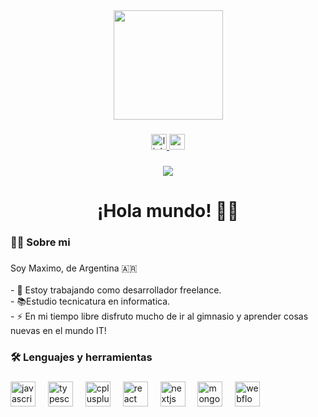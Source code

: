 <div align="center">
  <img height="175" src="[https://media.licdn.com/dms/image/D4D16AQFcmTGCauLb_g/profile-displaybackgroundimage-shrink_350_1400/0/1713995000936?e=1723680000&v=beta&t=83GIkPE_9U8dCAnAiaHlzxOCreq2AMSuHkmKBAF_Cj8]"  />
</div>

###

<div align="center">
  <a href="https://www.linkedin.com/in/maximobautistagarcia/" target="_blank">
    <img src="https://img.shields.io/static/v1?message=LinkedIn&logo=linkedin&label=&color=0077B5&logoColor=white&labelColor=&style=for-the-badge" height="25" alt="linkedin logo"  />
  </a>
  <a href="mailto:maximogarciadev@gmail.com">
    <img src="https://img.shields.io/static/v1?message=Gmail&logo=gmail&label=&color=D14836&logoColor=white&labelColor=&style=for-the-badge" height="25" alt="gmail logo"  />
  </a>
</div>

###

<div align="center">
  <img src="https://visitor-badge.laobi.icu/badge?page_id=GarciaMaximoB.GarciaMaximoB&left_text=Visitas%20al%20perfil"  />
</div>

###

<h1 align="center">¡Hola mundo! 👋🏽</h1>

###

<h3 align="left">👩‍💻  Sobre mi</h3>

###

<p align="left">Soy Maximo, de Argentina 🇦🇷<br><br>- 🔭 Estoy trabajando como desarrollador freelance.<br>- 📚Estudio tecnicatura en informatica.<br>- ⚡ En mi tiempo libre disfruto mucho de ir al gimnasio y aprender cosas nuevas en el mundo IT!</p>

###

<h3 align="left">🛠 Lenguajes y herramientas</h3>

###

<div align="left">
  <img src="https://cdn.jsdelivr.net/gh/devicons/devicon/icons/javascript/javascript-original.svg" height="40" alt="javascript logo"  />
  <img width="12" />
  <img src="https://cdn.jsdelivr.net/gh/devicons/devicon/icons/typescript/typescript-original.svg" height="40" alt="typescript logo"  />
  <img width="12" />
  <img src="https://cdn.jsdelivr.net/gh/devicons/devicon/icons/cplusplus/cplusplus-original.svg" height="40" alt="cplusplus logo"  />
  <img width="12" />
  <img src="https://cdn.jsdelivr.net/gh/devicons/devicon/icons/react/react-original.svg" height="40" alt="react logo"  />
  <img width="12" />
  <img src="https://cdn.jsdelivr.net/gh/devicons/devicon/icons/nextjs/nextjs-original.svg" height="40" alt="nextjs logo"  />
  <img width="12" />
  <img src="https://cdn.jsdelivr.net/gh/devicons/devicon/icons/mongodb/mongodb-original.svg" height="40" alt="mongodb logo"  />
  <img width="12" />
  <img src="https://cdn.jsdelivr.net/gh/devicons/devicon/icons/webflow/webflow-original.svg" height="40" alt="webflow logo"  />
</div>

###
